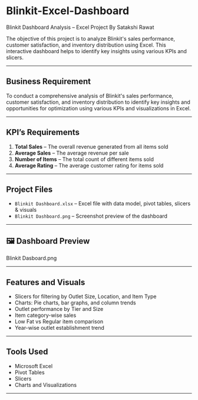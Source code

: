 # Blinkit-Excel-Dashboard
 Blinkit Dashboard Analysis – Excel Project By Satakshi Rawat

The objective of this project is to analyze Blinkit's sales performance, customer satisfaction, and inventory distribution using Excel. This interactive dashboard helps to identify key insights using various KPIs and slicers.

---

##  Business Requirement

To conduct a comprehensive analysis of Blinkit's sales performance, customer satisfaction, and inventory distribution to identify key insights and opportunities for optimization using various KPIs and visualizations in Excel.

---

##  KPI’s Requirements

1. **Total Sales** – The overall revenue generated from all items sold  
2. **Average Sales** – The average revenue per sale  
3. **Number of Items** – The total count of different items sold  
4. **Average Rating** – The average customer rating for items sold  

---

##  Project Files

- `Blinkit Dashboard.xlsx` – Excel file with data model, pivot tables, slicers & visuals  
- `Blinkit Dashboard.png` – Screenshot preview of the dashboard  

---

## 🖼️ Dashboard Preview

Blinkit Dasboard.png

---
## Features and Visuals

- Slicers for filtering by Outlet Size, Location, and Item Type  
- Charts: Pie charts, bar graphs, and column trends  
- Outlet performance by Tier and Size  
- Item category-wise sales  
- Low Fat vs Regular item comparison  
- Year-wise outlet establishment trend

---

## Tools Used

- Microsoft Excel  
- Pivot Tables  
- Slicers  
- Charts and Visualizations  

---





